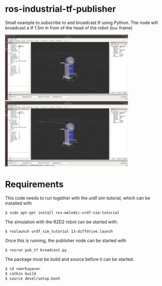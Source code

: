 # ros-industrial-tf-publisher
Small example to subscribe to and broadcast tf using Python. The node will broadcast a tf 1.5m in from of the head of the robot (`box` frame)

<img src="https://github.com/SaxionMechatronics/ros-industrial-tf-publisher/blob/main/pub_tf/images/without.png" width="400"> <img src="https://github.com/SaxionMechatronics/ros-industrial-tf-publisher/blob/main/pub_tf/images/with.png" width="400">

# Requirements
This code needs to run together with the urdf sim tutorial, which can be installed with

    $ sudo apt-get install ros-melodic-urdf-sim-tutorial
    
The simulation with the R2D2 robot can be started with:

    $ roslaunch urdf_sim_tutorial 13-diffdrive.launch
    
Once this is running, the publisher node can be started with

    $ rosrun pub_tf broadcast.py

The package must be build and source before it can be started.

    $ cd <workspace>
    $ catkin build
    $ source devel/setup.bash
